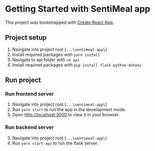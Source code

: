 # Getting Started with SentiMeal app

This project was bootstrapped with [Create React App](https://github.com/facebook/create-react-app).

## Project setup
1. Navigate into project root (`...\sentimeal-app\`)
2. Install required packages with `yarn install`
3. Navigate to api folder with `cd api`
4. Install required packages with `pip install flask python-dotenv`

## Run project
### Run frontend server
1. Navigate into project root (`...\sentimeal-app\`)
2. Run `yarn start` to run the app in the development mode.
3. Open [http://localhost:3000](http://localhost:3000) to view it in your browser.

### Run backend server
3. Navigate into project root (`...\sentimeal-app\`)
2. Run `yarn start-api` to run the flask server.
